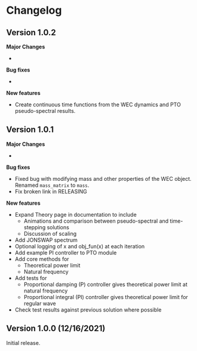 
# Changelog

## Version 1.0.2

**Major Changes**

*

**Bug fixes**

*

**New features**

* Create continuous time functions from the WEC dynamics and PTO pseudo-spectral results.

## Version 1.0.1

**Major Changes**

*

**Bug fixes**

* Fixed bug with modifying mass and other properties of the WEC object. Renamed `mass_matrix` to `mass`.
* Fix broken link in RELEASING

**New features**

* Expand Theory page in documentation to include
	* Animations and comparison between pseudo-spectral and time-stepping solutions
	* Discussion of scaling
* Add JONSWAP spectrum
* Optional logging of x and obj_fun(x) at each iteration
* Add example PI controller to PTO module
* Add core methods for
	* Theoretical power limit
	* Natural frequency
* Add tests for
	* Proportional damping (P) controller gives theoretical power limit at natural frequency
	* Proportional integral (PI) controller gives theoretical power limit for regular wave
* Check test results against previous solution where possible

## Version 1.0.0 (12/16/2021)
Initial release.
